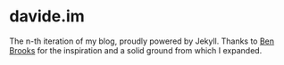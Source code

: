 davide.im
===========

The n-th iteration of my blog, proudly powered by Jekyll. Thanks to [Ben Brooks](http://bbrks.me) for the inspiration and a solid ground from which I expanded.
